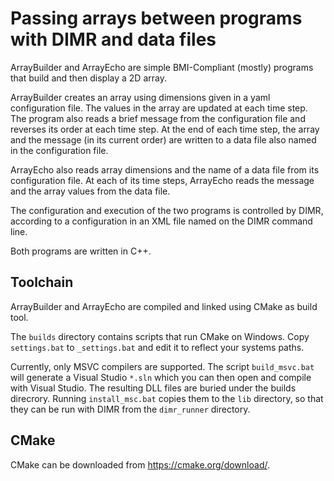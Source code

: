 # Passing arrays between programs with DIMR and data files

ArrayBuilder and ArrayEcho are simple BMI-Compliant (mostly) programs that build and then display a 2D array.

ArrayBuilder creates an array using dimensions given in a yaml configuration file. The values in the array are updated at each time step. The program also reads a brief message from the configuration file and reverses its order at each time step.  At the end of each time step, the array and the message (in its current order) are written to a data file also named in the configuration file.

ArrayEcho also reads array dimensions and the name of a data file from its configuration file. At each of its time steps, ArrayEcho reads the message and the array values from the data file.

The configuration and execution of the two programs is controlled by DIMR, according to a configuration in an XML file named on the DIMR command line.

Both programs are written in C++.

## Toolchain

ArrayBuilder and ArrayEcho are compiled and linked using CMake as build tool.

The `builds` directory contains scripts that run CMake on Windows. Copy `settings.bat` to `_settings.bat` and edit it to reflect your systems paths.

Currently, only MSVC compilers are supported. The script `build_msvc.bat` will generate a Visual Studio `*.sln` which you can then open and compile with Visual Studio. The resulting DLL files are buried under the builds direcrory. Running `install_msc.bat` copies them to the `lib` directory, so that they can be run with DIMR from the `dimr_runner` directory.

## CMake

CMake can be downloaded from https://cmake.org/download/.
